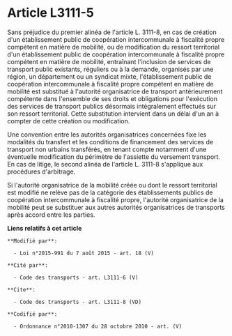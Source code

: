 # Article L3111-5

Sans préjudice du premier alinéa de l'article L. 3111-8, en cas de création d'un établissement public de coopération
intercommunale à fiscalité propre compétent en matière de mobilité, ou de modification du ressort territorial d'un
établissement public de coopération intercommunale à fiscalité propre compétent en matière de mobilité, entraînant
l'inclusion de services de transport public existants, réguliers ou à la demande, organisés par une région, un département ou
un syndicat mixte, l'établissement public de coopération intercommunale à fiscalité propre compétent en matière de mobilité
est substitué à l'autorité organisatrice de transport antérieurement compétente dans l'ensemble de ses droits et obligations
pour l'exécution des services de transport publics désormais intégralement effectués sur son ressort territorial. Cette
substitution intervient dans un délai d'un an à compter de cette création ou modification. 

Une convention entre les autorités organisatrices concernées fixe les modalités du transfert et les conditions de financement
des services de transport non urbains transférés, en tenant compte notamment d'une éventuelle modification du périmètre de
l'assiette du versement transport. En cas de litige, le second alinéa de l'article L. 3111-8 s'applique aux procédures
d'arbitrage. 

Si l'autorité organisatrice de la mobilité créée ou dont le ressort territorial est modifié ne relève pas de la catégorie des
établissements publics de coopération intercommunale à fiscalité propre, l'autorité organisatrice de la mobilité peut se
substituer aux autres autorités organisatrices de transports après accord entre les parties.

**Liens relatifs à cet article**

	**Modifié par**:

	  - Loi n°2015-991 du 7 août 2015 - art. 18 (V)

	**Cité par**:

	  - Code des transports - art. L3111-6 (V)

	**Cite**:

	  - Code des transports - art. L3111-8 (VD)

	**Codifié par**:

	  - Ordonnance n°2010-1307 du 28 octobre 2010 - art. (V)
